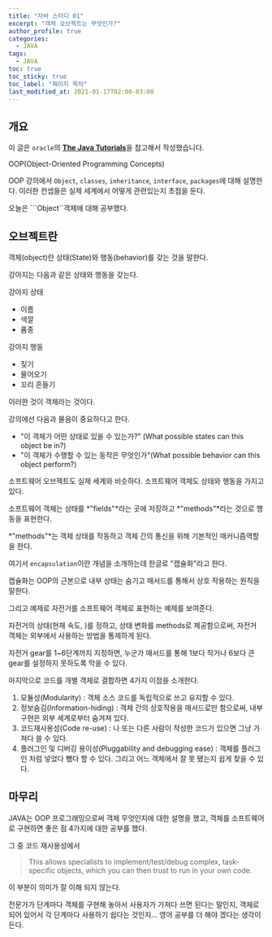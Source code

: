 ```yaml
---
title: "자바 스터디 01"
excerpt: "객체 오브젝트는 무엇인가?"
author_profile: true
categories:
  - JAVA
tags:
  - JAVA
toc: true
toc_sticky: true
toc_label: "페이지 목차"
last_modified_at: 2021-01-17T02:00-03:00
---
```


## 개요

이 글은 ```oracle```의 [**The Java Tutorials**](https://docs.oracle.com/javase/tutorial/java/concepts/index.html)을 참고해서 작성했습니다.

OOP(Object-Oriented Programming Concepts)

OOP 강의에서 ```Object```, ```classes```, ```inheritance```, ```interface```, ```packages```에 대해 설명한다. 이러한 컨셉들은 실제 세계에서 어떻게 관련있는지 초점을 둔다.

오늘은 ```Object``객체에 대해 공부했다.

## 오브젝트란

객체(object)란 상태(State)와 행동(behavior)를 갖는 것을 말한다.

강아지는 다음과 같은 상태와 행동을 갖는다.

강아지 상태

* 이름
* 색깔
* 품종

강아지 행동

* 짖기
* 물어오기
* 꼬리 흔들기

이러한 것이 객체라는 것이다.

강의에선 다음과 물음이 중요하다고 한다.

* "이 객체가 어떤 상태로 있을 수 있는가?" (What possible states can this object be in?)
* "이 객체가 수행할 수 있는 동작은 무엇인가"(What possible behavior can this object perform?)

소프트웨어 오브젝트도 실제 세계와 비슷하다. 소프트웨어 객체도 상태와 행동을 가지고 있다.

소프트웨어 객체는 상태를 *"fields"*라는 곳에 저장하고 *"methods"*라는 것으로 행동을 표현한다.

*"methods"*는 객체 상태를 작동하고 객체 간의 통신을 위해 기본적인 매커니즘역할을 한다.

여기서 ```encapsulation```이란 개념을 소개하는데 한글로 "캡슐화"라고 한다.

캡슐화는 OOP의 근본으로 내부 상태는 숨기고 매서드를 통해서 상호 작용하는 원칙을 말한다.

그리고 예제로 자전거를 소프트웨어 객체로 표현하는 예제를 보여준다.

자전거의 상태(현재 속도, )를 정하고, 상태 변화를 methods로 제공함으로써, 자전거 객체는 외부에서 사용하는 방법을 통제하게 된다.

자전거 gear를 1~6단계까지 지정하면, 누군가 매서드를 통해 1보다 작거나 6보다 큰 gear를 설정하지 못하도록 막을 수 있다.

마지막으로 코드를 개별 객체로 결합하면 4가지 이점을 소개한다.

1. 모듈성(Modularity) : 객체 소스 코드를 독립적으로 쓰고 유지할 수 있다.
2. 정보숨김(Information-hiding) : 객체 간의 상호작용을 매서드로만 함으로써, 내부 구현은 외부 세계로부터 숨겨져 있다.
3. 코드재사용성(Code re-use) : 나 또는 다른 사람이 작성한 코드가 있으면 그냥 가져다 쓸 수 있다. 
4. 플러그인 및 디버깅 용이성(Pluggability and debugging ease) : 객체를 플러그인 처럼 넣었다 뺐다 할 수 있다. 그리고 어느 객체에서 잘 못 됐는지 쉽게 찾을 수 있다.

## 마무리

JAVA는 OOP 프로그래밍으로써 객체 무엇인지에 대한 설명을 했고, 객체를 소프트웨어로 구현하면 좋은 점 4가지에 대한 공부를 했다.

그 중 코드 재사용성에서 

> This allows specialists to implement/test/debug complex, task-specific objects, which you can then trust to run in your own code.

이 부분이 의미가 잘 이해 되지 않는다.

전문가가 단계마다 객체를 구현해 놓아서 사용자가 가져다 쓰면 된다는 말인지, 객체로 되어 있어서 각 단계마다 사용하기 쉽다는 것인지... 영어 공부를 더 해야 겠다는 생각이 든다.